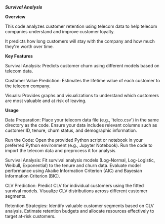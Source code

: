 ***Survival Analysis***


**Overview**

This code analyzes customer retention using telecom data to help telecom companies understand and improve customer loyalty. 

It predicts how long customers will stay with the company and how much they're worth over time.


**Key Features**

Survival Analysis: Predicts customer churn using different models based on telecom data.

Customer Value Prediction: Estimates the lifetime value of each customer to the telecom company.

Visuals: Provides graphs and visualizations to understand which customers are most valuable and at risk of leaving.


**Usage**

Data Preparation:
Place your telecom data file (e.g., 'telco.csv') in the same directory as the code.
Ensure your data includes relevant columns such as customer ID, tenure, churn status, and demographic information.

Run the Code:
Open the provided Python script or notebook in your preferred Python environment (e.g., Jupyter Notebook).
Run the code to import the telecom data and preprocess it for analysis.

Survival Analysis:
Fit survival analysis models (Log-Normal, Log-Logistic, Weibull, Exponential) to the tenure and churn data.
Evaluate model performance using Akaike Information Criterion (AIC) and Bayesian Information Criterion (BIC).

CLV Prediction:
Predict CLV for individual customers using the fitted survival models.
Visualize CLV distributions across different customer segments.

Retention Strategies:
Identify valuable customer segments based on CLV analysis.
Estimate retention budgets and allocate resources effectively to target at-risk customers.
